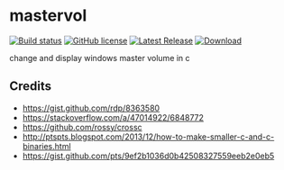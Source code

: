 # mastervol
[![Build status](https://ci.appveyor.com/api/projects/status/vi0b29ytuqjte1bc?svg=true)](https://ci.appveyor.com/project/myfreeer/mastervol)
[![GitHub license](https://img.shields.io/github/license/myfreeer/mastervol.svg)](LICENSE) 
[![Latest Release](https://img.shields.io/github/release/myfreeer/mastervol.svg)](https://github.com/myfreeer/mastervol/releases/latest)
[![Download](https://img.shields.io/github/downloads/myfreeer/mastervol/total.svg)](https://github.com/myfreeer/mastervol/releases)

change and display windows master volume in c

## Credits
* https://gist.github.com/rdp/8363580
* https://stackoverflow.com/a/47014922/6848772
* https://github.com/rossy/crossc
* http://ptspts.blogspot.com/2013/12/how-to-make-smaller-c-and-c-binaries.html
* https://gist.github.com/pts/9ef2b1036d0b42508327559eeb2e0eb5